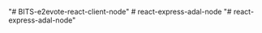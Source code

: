 "# BITS-e2evote-react-client-node" 
#   r e a c t - e x p r e s s - a d a l - n o d e  
 "# react-express-adal-node" 

